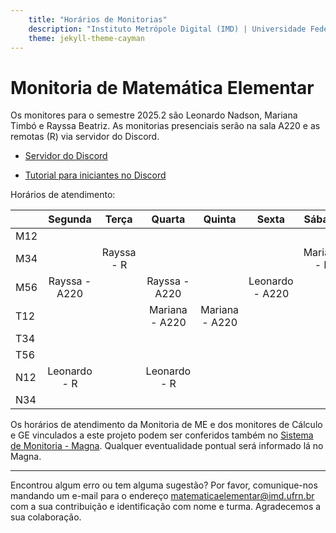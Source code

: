 ```yaml
---
    title: "Horários de Monitorias"
    description: "Instituto Metrópole Digital (IMD) | Universidade Federal do Rio Grande do Norte (UFRN)"
    theme: jekyll-theme-cayman
---
```

# Monitoria de Matemática Elementar
Os monitores para o semestre 2025.2 são Leonardo Nadson, Mariana Timbó e Rayssa Beatriz. As monitorias presenciais serão na sala A220 e as remotas (R) via servidor do Discord.

- [Servidor do Discord](https://discord.gg/2nUgBk5Jpc)

- [Tutorial para iniciantes no Discord](materiais/Tutorial_Discord_Matematica_Elementar.pdf)

Horários de atendimento:

|     | Segunda |   Terça  | Quarta |  Quinta  |   Sexta  | Sábado | 
|-----|:-------:|:--------:|:------:|:--------:|:--------:|:------:|
| M12 |         |          |        |          |          |        |
| M34 |         |Rayssa - R|        |          |          |Mariana - R|
| M56 |Rayssa - A220|          |Rayssa - A220|          |Leonardo - A220|        |
| T12 |         |          |Mariana - A220|Mariana - A220|          |        |
| T34 |         |          |        |          |        |
| T56 |         |          |        |          |          |        |
| N12 |Leonardo - R|          |Leonardo - R|          |          |        |
| N34 |         |          |        |          |          |        |

Os horários de atendimento da Monitoria de ME e dos monitores de Cálculo e GE vinculados a este projeto podem ser conferidos também no [Sistema de Monitoria - Magna](https://magna.ect.ufrn.br). Qualquer eventualidade pontual será informado lá no Magna.

---
Encontrou algum erro ou tem alguma sugestão? Por favor, comunique-nos mandando um e-mail para o endereço [matematicaelementar@imd.ufrn.br](mailto:matematicaelementar@imd.ufrn.br) com a sua contribuição e identificação com nome e turma. Agradecemos a sua colaboração.

